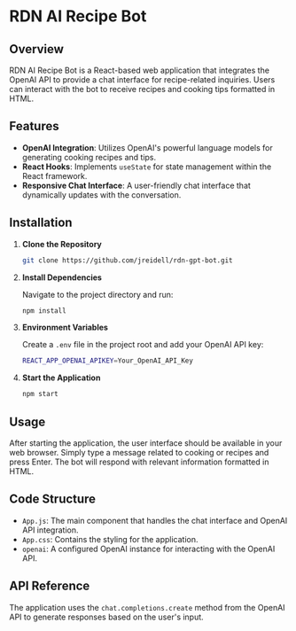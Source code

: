 # RDN AI Recipe Bot

## Overview

RDN AI Recipe Bot is a React-based web application that integrates the OpenAI API to provide a chat interface for recipe-related inquiries. Users can interact with the bot to receive recipes and cooking tips formatted in HTML.

## Features

- **OpenAI Integration**: Utilizes OpenAI's powerful language models for generating cooking recipes and tips.
- **React Hooks**: Implements `useState` for state management within the React framework.
- **Responsive Chat Interface**: A user-friendly chat interface that dynamically updates with the conversation.

## Installation

1. **Clone the Repository**

    ```bash
    git clone https://github.com/jreidell/rdn-gpt-bot.git
    ```

2. **Install Dependencies**

    Navigate to the project directory and run:

    ```bash
    npm install
    ```

3. **Environment Variables**

    Create a `.env` file in the project root and add your OpenAI API key:

    ```bash
    REACT_APP_OPENAI_APIKEY=Your_OpenAI_API_Key
    ```

4. **Start the Application**

    ```bash
    npm start
    ```

## Usage

After starting the application, the user interface should be available in your web browser. Simply type a message related to cooking or recipes and press Enter. The bot will respond with relevant information formatted in HTML.

## Code Structure

- `App.js`: The main component that handles the chat interface and OpenAI API integration.
- `App.css`: Contains the styling for the application.
- `openai`: A configured OpenAI instance for interacting with the OpenAI API.

## API Reference

The application uses the `chat.completions.create` method from the OpenAI API to generate responses based on the user's input.


